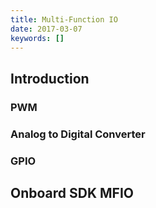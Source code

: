 ```yaml
---
title: Multi-Function IO
date: 2017-03-07
keywords: []
---
```


## Introduction

### PWM 
### Analog to Digital Converter 
### GPIO 

## Onboard SDK MFIO 



